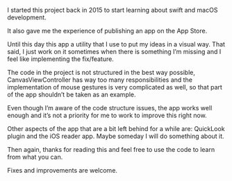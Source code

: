 I started this project back in 2015 to start learning about swift and macOS development.

It also gave me the experience of publishing an app on the App Store.

Until this day this app a utility that I use to put my ideas in a visual way. That said, I just work on it sometimes when there is something I’m missing and I feel like implementing the fix/feature.

The code in the project is not structured in the best way possible, CanvasViewController has way too many responsibilities and the implementation of mouse gestures is very complicated as well, so that part of the app shouldn’t be taken as an example.

Even though I’m aware of the code structure issues, the app works well enough and it’s not a priority for me to work to improve this right now.

Other aspects of the app that are a bit left behind for a while are: QuickLook plugin and the iOS reader app. Maybe someday I will do something about it.

Then again, thanks for reading this and feel free to use the code to learn from what you can.

Fixes and improvements are welcome. 